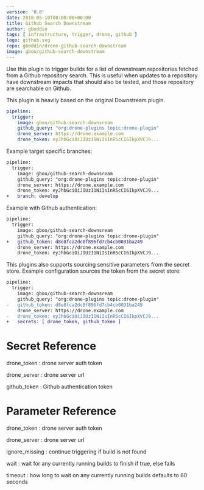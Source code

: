 ```yaml
---
version: '0.8'
date: 2018-05-10T00:00:00+00:00
title: Github Search Downstream
author: gboddin
tags: [ infrastructure, trigger, drone, github ]
logo: github.svg
repo: gboddin/drone-github-search-downstream
image: gboo/github-search-downstream
---
```


Use this plugin to trigger builds for a list of downstream repositories fetched
from a Github repository search. This is useful when updates to a repository 
have downstream impacts that should also be tested, and those repository are
searchable on Github.

This plugin is heavily based on the original Downstream plugin.

```yaml
pipeline:
  trigger:
    image: gboo/github-search-downsream
    github_query: "org:drone-plugins topic:drone-plugin"
    drone_server: https://drone.example.com
    drone_token: eyJhbGciOiJIUzI1NiIsInR5cCI6IkpXVCJ9...
```

Example target specific branches:

```diff
pipeline:
  trigger:
    image: gboo/github-search-downsream
    github_query: "org:drone-plugins topic:drone-plugin"
    drone_server: https://drone.example.com
    drone_token: eyJhbGciOiJIUzI1NiIsInR5cCI6IkpXVCJ9...
+   branch: develop
```

Example with Github authentication:

```diff
pipeline:
  trigger:
    image: gboo/github-search-downsream
    github_query: "org:drone-plugins topic:drone-plugin"
+   github_token: d8e8fca2dc0f896fd7cb4cb0031ba249
    drone_server: https://drone.example.com
    drone_token: eyJhbGciOiJIUzI1NiIsInR5cCI6IkpXVCJ9...
```

This plugins also supports sourcing sensitive parameters from the secret store. Example configuration sources the token from the secret store:

```diff
pipeline:
  trigger:
    image: gboo/github-search-downsream
    github_query: "org:drone-plugins topic:drone-plugin"
-   github_token: d8e8fca2dc0f896fd7cb4cb0031ba249
    drone_server: https://drone.example.com
-   drone_token: eyJhbGciOiJIUzI1NiIsInR5cCI6IkpXVCJ9...
+   secrets: [ drone_token, github_token ]
```

# Secret Reference

drone_token
: drone server auth token

drone_server
: drone server url

github_token
: Github authentication token

# Parameter Reference

drone_token
: drone server auth token

drone_server
: drone server url

ignore_missing
: continue triggering if build is not found

wait
: wait for any currently running builds to finish if true, else fails

timeout
: how long to wait on any currently running builds defaults to 60 seconds

